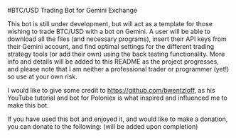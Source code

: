 #BTC/USD Trading Bot for Gemini Exchange

This bot is still under development, but will act as a template for those wishing to trade BTC/USD with a bot on Gemini.
A user will be able to download all the files (and necessary programs), insert their API keys from their Gemini account,
and find optimal settings for the different trading strategy tools (or add their own) using the back testing
functionality.  More info and details will be added to this README as the project progresses, and please note that I am
neither a professional trader or programmer (yet!) so use at your own risk.

I would like to give some credit to https://github.com/bwentzloff, as his YouTube tutorial and bot for Poloniex
is what inspired and influenced me to make this bot.

If you have used this bot and enjoyed it, and would like to make a donation, you can donate to the following:
(will be added upon completion)